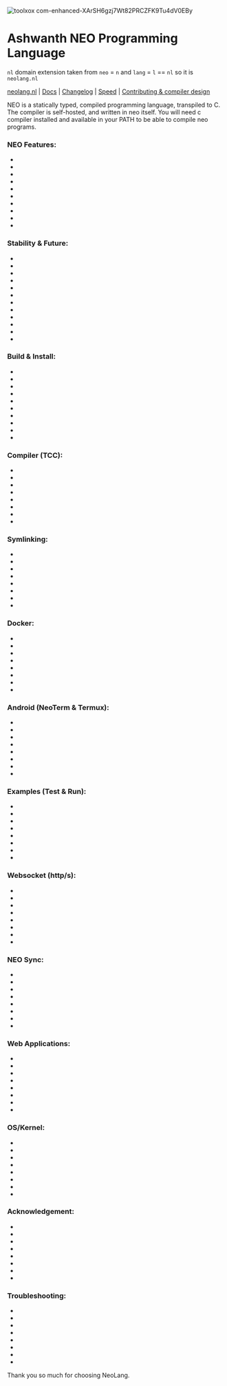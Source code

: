 
![toolxox com-enhanced-XArSH6gzj7Wt82PRCZFK9Tu4dV0EBy](https://github.com/user-attachments/assets/7dc90cf6-383f-4ea4-809b-dffcf500ccb6)

<h1>Ashwanth NEO Programming Language</h1>

`nl` domain extension taken from `neo` = `n` and `lang` = `l` == `nl` so it is `neolang.nl`

[neolang.nl](https://neolang.nl) | [Docs](https://github.com/neolang/neo/blob/master/doc/docs.md) | [Changelog](https://github.com/neolang/neo/blob/master/CHANGELOG.md) | [Speed](https://speed.neolang.nl/) | [Contributing & compiler design](https://github.com/neolang/neo/blob/master/CONTRIBUTING.md)

NEO is a statically typed, compiled programming language, transpiled to C. The compiler is self-hosted, and written in neo itself. You will need c compiler installed and available in your PATH to be able to compile neo programs.

### NEO Features:
*
*
*
*
*
*
*
*
*
*

### Stability & Future:
*
*
*
*
*
*
*
*
*
*
*
*

### Build & Install:
*
*
*
*
*
*
*
*
*
*

### Compiler (TCC):
*
*
*
*
*
*
*
*

### Symlinking:
*
*
*
*
*
*
*
*

### Docker:
*
*
*
*
*
*
*
*

### Android (NeoTerm & Termux):
*
*
*
*
*
*
*
*

### Examples (Test & Run):
*
*
*
*
*
*
*
*

### Websocket (http/s):
*
*
*
*
*
*
*
*

### NEO Sync:
*
*
*
*
*
*
*
*

### Web Applications:
*
*
*
*
*
*
*
*

### OS/Kernel:
*
*
*
*
*
*
*
*

### Acknowledgement:
*
*
*
*
*
*
*
*

### Troubleshooting:
*
*
*
*
*
*
*
*

Thank you so much for choosing NeoLang.
